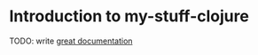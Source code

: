 # Introduction to my-stuff-clojure

TODO: write [great documentation](http://jacobian.org/writing/what-to-write/)
